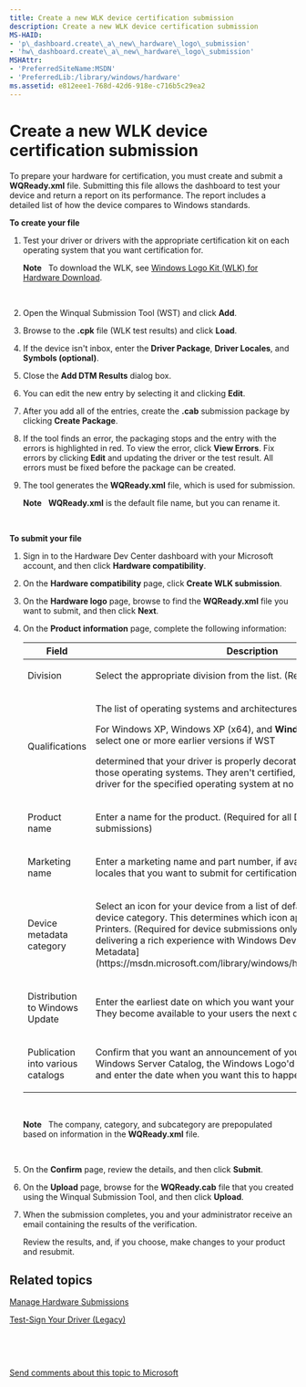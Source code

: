 ```yaml
---
title: Create a new WLK device certification submission
description: Create a new WLK device certification submission
MS-HAID:
- 'p\_dashboard.create\_a\_new\_hardware\_logo\_submission'
- 'hw\_dashboard.create\_a\_new\_hardware\_logo\_submission'
MSHAttr:
- 'PreferredSiteName:MSDN'
- 'PreferredLib:/library/windows/hardware'
ms.assetid: e812eee1-768d-42d6-918e-c716b5c29ea2
---
```


# Create a new WLK device certification submission


To prepare your hardware for certification, you must create and submit a **WQReady.xml** file. Submitting this file allows the dashboard to test your device and return a report on its performance. The report includes a detailed list of how the device compares to Windows standards.

**To create your file**

1.  Test your driver or drivers with the appropriate certification kit on each operating system that you want certification for.

    **Note**  
    To download the WLK, see [Windows Logo Kit (WLK) for Hardware Download](http://go.microsoft.com/fwlink/p/?LinkId=219237).

     

2.  Open the Winqual Submission Tool (WST) and click **Add**.

3.  Browse to the **.cpk** file (WLK test results) and click **Load**.

4.  If the device isn't inbox, enter the **Driver Package**, **Driver Locales**, and **Symbols (optional)**.

5.  Close the **Add DTM Results** dialog box.

6.  You can edit the new entry by selecting it and clicking **Edit**.

7.  After you add all of the entries, create the **.cab** submission package by clicking **Create Package**.

8.  If the tool finds an error, the packaging stops and the entry with the errors is highlighted in red. To view the error, click **View Errors**. Fix errors by clicking **Edit** and updating the driver or the test result. All errors must be fixed before the package can be created.

9.  The tool generates the **WQReady.xml** file, which is used for submission.

    **Note**  
    **WQReady.xml** is the default file name, but you can rename it.

     

**To submit your file**

1.  Sign in to the Hardware Dev Center dashboard with your Microsoft account, and then click **Hardware compatibility**.

2.  On the **Hardware compatibility** page, click **Create WLK submission**.

3.  On the **Hardware logo** page, browse to find the **WQReady.xml** file you want to submit, and then click **Next**.

4.  On the **Product information** page, complete the following information:

    <table>
    <colgroup>
    <col width="50%" />
    <col width="50%" />
    </colgroup>
    <thead>
    <tr class="header">
    <th>Field</th>
    <th>Description</th>
    </tr>
    </thead>
    <tbody>
    <tr class="odd">
    <td><p>Division</p></td>
    <td><p>Select the appropriate division from the list. (Required)</p></td>
    </tr>
    <tr class="even">
    <td><p>Qualifications</p></td>
    <td><p>The list of operating systems and architectures you've already tested.</p>
    <p>For Windows XP, Windows XP (x64), and <strong>Windows 2000</strong>, you can also select one or more earlier versions if WST</p>
    <p>determined that your driver is properly decorated for one or more of those operating systems. They aren't certified, but Microsoft signs your driver for the specified operating system at no cost. (Optional)</p>
    <p></p></td>
    </tr>
    <tr class="odd">
    <td><p>Product name</p></td>
    <td><p>Enter a name for the product. (Required for all Device and System submissions)</p></td>
    </tr>
    <tr class="even">
    <td><p>Marketing name</p></td>
    <td><p>Enter a marketing name and part number, if available, and select the locales that you want to submit for certification. (Optional)</p></td>
    </tr>
    <tr class="odd">
    <td><p>Device metadata category</p></td>
    <td><p>Select an icon for your device from a list of default icons based on your device category. This determines which icon appears in Devices and Printers. (Required for device submissions only.) For information about delivering a rich experience with Windows Device Stage, see [Device Metadata](https://msdn.microsoft.com/library/windows/hardware/br230800.aspx).</p>
    <p></p></td>
    </tr>
    <tr class="even">
    <td><p>Distribution to Windows Update</p></td>
    <td><p>Enter the earliest date on which you want your drivers to be released. They become available to your users the next day. (Optional)</p></td>
    </tr>
    <tr class="odd">
    <td><p>Publication into various catalogs</p></td>
    <td><p>Confirm that you want an announcement of your product included on the Windows Server Catalog, the Windows Logo'd Product List, and CNET, and enter the date when you want this to happen. (Optional)</p></td>
    </tr>
    </tbody>
    </table>

     

    **Note**  
    The company, category, and subcategory are prepopulated based on information in the **WQReady.xml** file.

     

5.  On the **Confirm** page, review the details, and then click **Submit**.

6.  On the **Upload** page, browse for the **WQReady.cab** file that you created using the Winqual Submission Tool, and then click **Upload**.

7.  When the submission completes, you and your administrator receive an email containing the results of the verification.

    Review the results, and, if you choose, make changes to your product and resubmit.

## <span id="related_topics"></span>Related topics


[Manage Hardware Submissions](https://msdn.microsoft.com/library/windows/hardware/br230784.aspx)

[Test-Sign Your Driver (Legacy)](https://msdn.microsoft.com/library/windows/hardware/br230772.aspx)

 

 

[Send comments about this topic to Microsoft](mailto:wsddocfb@microsoft.com?subject=Documentation%20feedback%20%5Bhw_dashboard\hw_dashboard%5D:%20Create%20a%20new%20WLK%20device%20certification%20submission%20%20RELEASE:%20%281/3/2017%29&body=%0A%0APRIVACY%20STATEMENT%0A%0AWe%20use%20your%20feedback%20to%20improve%20the%20documentation.%20We%20don't%20use%20your%20email%20address%20for%20any%20other%20purpose,%20and%20we'll%20remove%20your%20email%20address%20from%20our%20system%20after%20the%20issue%20that%20you're%20reporting%20is%20fixed.%20While%20we're%20working%20to%20fix%20this%20issue,%20we%20might%20send%20you%20an%20email%20message%20to%20ask%20for%20more%20info.%20Later,%20we%20might%20also%20send%20you%20an%20email%20message%20to%20let%20you%20know%20that%20we've%20addressed%20your%20feedback.%0A%0AFor%20more%20info%20about%20Microsoft's%20privacy%20policy,%20see%20http://privacy.microsoft.com/default.aspx. "Send comments about this topic to Microsoft")





